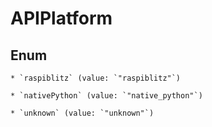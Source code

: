 
# APIPlatform

## Enum


    * `raspiblitz` (value: `"raspiblitz"`)

    * `nativePython` (value: `"native_python"`)

    * `unknown` (value: `"unknown"`)



